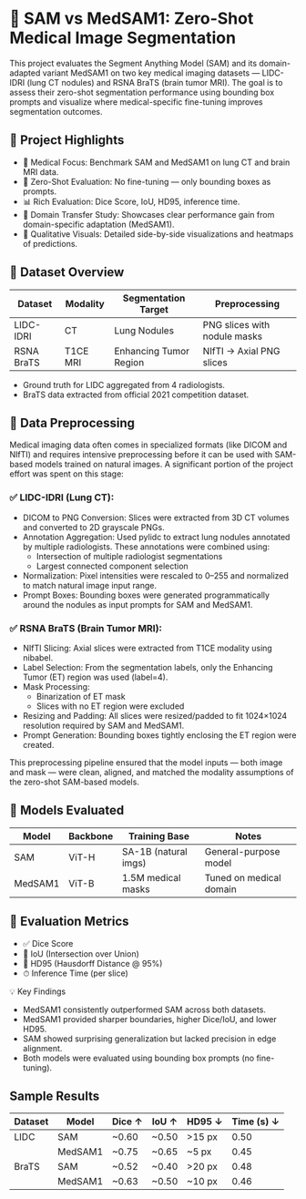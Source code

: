 # 🧠 SAM vs MedSAM1: Zero-Shot Medical Image Segmentation

This project evaluates the Segment Anything Model (SAM) and its domain-adapted variant MedSAM1 on two key medical imaging datasets — LIDC-IDRI (lung CT nodules) and RSNA BraTS (brain tumor MRI). The goal is to assess their zero-shot segmentation performance using bounding box prompts and visualize where medical-specific fine-tuning improves segmentation outcomes.

## 🚀 Project Highlights
- 🔬 Medical Focus: Benchmark SAM and MedSAM1 on lung CT and brain MRI data.
- 🎯 Zero-Shot Evaluation: No fine-tuning — only bounding boxes as prompts.
- 📊 Rich Evaluation: Dice Score, IoU, HD95, inference time.
- 🧠 Domain Transfer Study: Showcases clear performance gain from domain-specific adaptation (MedSAM1).
- 📸 Qualitative Visuals: Detailed side-by-side visualizations and heatmaps of predictions.

## 📁 Dataset Overview
| Dataset |	Modality | Segmentation Target | Preprocessing |
|---------|---------|---------|---------|
| LIDC-IDRI |	CT | Lung Nodules | PNG slices with nodule masks |
|RSNA BraTS | T1CE MRI| Enhancing Tumor Region | NIfTI → Axial PNG slices |
- Ground truth for LIDC aggregated from 4 radiologists.
- BraTS data extracted from official 2021 competition dataset.

## 🔧 Data Preprocessing
Medical imaging data often comes in specialized formats (like DICOM and NIfTI) and requires intensive preprocessing before it can be used with SAM-based models trained on natural images. A significant portion of the project effort was spent on this stage:

### ✅ LIDC-IDRI (Lung CT):
- DICOM to PNG Conversion: Slices were extracted from 3D CT volumes and converted to 2D grayscale PNGs.
- Annotation Aggregation: Used pylidc to extract lung nodules annotated by multiple radiologists. These annotations were combined using:
  - Intersection of multiple radiologist segmentations
  - Largest connected component selection
- Normalization: Pixel intensities were rescaled to 0–255 and normalized to match natural image input range.
- Prompt Boxes: Bounding boxes were generated programmatically around the nodules as input prompts for SAM and MedSAM1.

### ✅ RSNA BraTS (Brain Tumor MRI):
- NIfTI Slicing: Axial slices were extracted from T1CE modality using nibabel.
- Label Selection: From the segmentation labels, only the Enhancing Tumor (ET) region was used (label=4).
- Mask Processing:
  - Binarization of ET mask
  - Slices with no ET region were excluded
- Resizing and Padding: All slices were resized/padded to fit 1024×1024 resolution required by SAM and MedSAM1.
- Prompt Generation: Bounding boxes tightly enclosing the ET region were created.

This preprocessing pipeline ensured that the model inputs — both image and mask — were clean, aligned, and matched the modality assumptions of the zero-shot SAM-based models.

## 🧠 Models Evaluated
| Model	 | Backbone |	Training Base |	Notes |
|--------|--------|--------|--------|
| SAM | ViT-H | SA-1B (natural imgs) | General-purpose model |
| MedSAM1 | ViT-B |1.5M medical masks | Tuned on medical domain |

## 🧪 Evaluation Metrics
- ✅ Dice Score
- 📐 IoU (Intersection over Union)
- 📏 HD95 (Hausdorff Distance @ 95%)
- ⏱ Inference Time (per slice)

💡 Key Findings
- MedSAM1 consistently outperformed SAM across both datasets.
- MedSAM1 provided sharper boundaries, higher Dice/IoU, and lower HD95.
- SAM showed surprising generalization but lacked precision in edge alignment.
- Both models were evaluated using bounding box prompts (no fine-tuning).

## Sample Results
| Dataset | Model | Dice ↑ | IoU ↑| HD95 ↓ | Time (s) ↓ |
|---------|---------|---------|---------|---------|---------|
| LIDC | SAM | ~0.60 | ~0.50 | >15 px | 0.50 |
| | MedSAM1 | ~0.75 | ~0.65 | ~5 px | 0.45 |
| BraTS | SAM | ~0.52 | ~0.40 | >20 px | 0.48 |
| | MedSAM1 | ~0.63 | ~0.50 | ~10 px | 0.46 |
